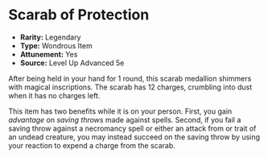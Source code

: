 # Scarab of Protection

- **Rarity:** Legendary
- **Type:** Wondrous Item
- **Attunement:** Yes
- **Source:** Level Up Advanced 5e

After being held in your hand for 1 round, this scarab medallion shimmers with magical inscriptions. The scarab has 12 charges, crumbling into dust when it has no charges left. 

This item has two benefits while it is on your person. First, you gain _advantage_  on _saving throws_  made against spells. Second, if you fail a saving throw against a necromancy spell or either an attack from or trait of an undead creature, you may instead succeed on the saving throw by using your reaction to expend a charge from the scarab.
